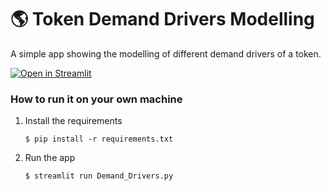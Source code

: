 # :earth_americas: Token Demand Drivers Modelling

A simple app showing the modelling of different demand drivers of a token.

[![Open in Streamlit](https://static.streamlit.io/badges/streamlit_badge_black_white.svg)](https://modelling-token-demand-drivers.streamlit.app/)

### How to run it on your own machine

1. Install the requirements

   ```
   $ pip install -r requirements.txt
   ```

2. Run the app

   ```
   $ streamlit run Demand_Drivers.py
   ```